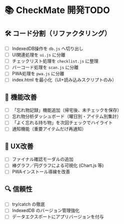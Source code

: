 # 📚 CheckMate 開発TODO

## 🛠 コード分割（リファクタリング）
- [ ] IndexedDB操作を `db.js` へ切り出し
- [ ] UI関連処理を `ui.js` に分離
- [ ] チェックリスト処理を `checklist.js` に整理  
- [ ] バーコード処理を `scan.js` に分離  
- [ ] PWA処理を `pwa.js` に分離  
- [ ] index.html を最小化（UI+読み込みスクリプトのみ）

## 🔧 機能改善
- [ ] 「忘れ物記録」機能追加（帰宅後、未チェックを保存）
- [ ] 忘れ物分析ダッシュボード（曜日別・アイテム別集計）
- [ ] 「よく忘れる持ち物」を次回チェックでハイライト
- [ ] 通知機能（重要アイテムだけ再通知）

## 🎨 UX改善
- [ ] ファイナル確認モーダルの追加
- [ ] 棒グラフ／円グラフによる可視化 (Chart.js 等)
- [ ] PWAインストール導線を改善

## 🔍 信頼性
- [ ] try/catch の徹底
- [ ] IndexedDB のバージョン管理強化
- [ ] データエクスポートにアプリバージョンを付与
